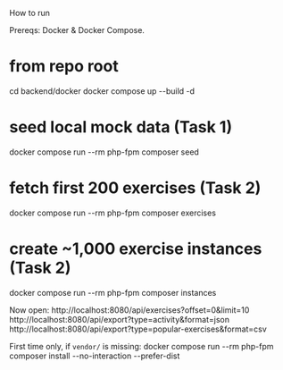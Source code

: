 How to run

Prereqs: Docker & Docker Compose.

# from repo root
cd backend/docker
docker compose up --build -d

# seed local mock data (Task 1)
docker compose run --rm php-fpm composer seed

# fetch first 200 exercises (Task 2)
docker compose run --rm php-fpm composer exercises

# create ~1,000 exercise instances (Task 2)
docker compose run --rm php-fpm composer instances

Now open:
http://localhost:8080/api/exercises?offset=0&limit=10
http://localhost:8080/api/export?type=activity&format=json
http://localhost:8080/api/export?type=popular-exercises&format=csv

First time only, if `vendor/` is missing:
docker compose run --rm php-fpm composer install --no-interaction --prefer-dist